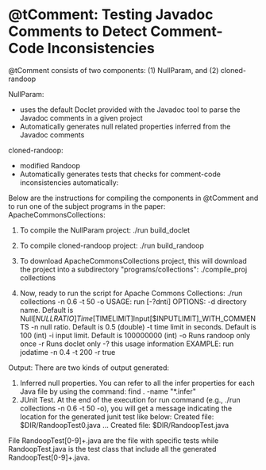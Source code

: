 # @tComment: Testing Javadoc Comments to Detect Comment-Code Inconsistencies
@tComment consists of two components: (1) NullParam, and (2) cloned-randoop

NullParam:
- uses the default Doclet provided with the Javadoc tool to parse the Javadoc comments in a given project
- Automatically generates null related properties inferred from the Javadoc comments

cloned-randoop:
- modified Randoop
- Automatically generates tests that checks for comment-code inconsistencies automatically:


Below are the instructions for compiling the components in @tComment and to run one of the subject programs in the paper: ApacheCommonsCollections:
1. To compile the NullParam project:
./run build_doclet

2. To compile cloned-randoop project:
./run build_randoop 

3. To download ApacheCommonsCollections project, this will download the project into a subdirectory "programs/collections":
./compile_proj collections

4. Now, ready to run the script for Apache Commons Collections:
./run collections -n 0.6 -t 50 -o
USAGE: 
  run [-?dnti]
OPTIONS:
  -d  directory name. Default is Null[$NULLRATIO]Time[$TIMELIMIT]Input[$INPUTLIMIT]_WITH_COMMENTS
  -n  null ratio. Default is 0.5 (double)
  -t  time limit in seconds. Default is 100 (int)
  -i  input limit. Default is 100000000 (int)
  -o  Runs randoop only once
  -r  Runs doclet only
  -?  this usage information
EXAMPLE:
  run jodatime -n 0.4 -t 200 -r true


Output:
There are two kinds of output generated:
1. Inferred null properties. You can refer to all the infer properties for each Java file by using the command: find . -name "*.infer"
2. JUnit Test. At the end of the execution for run command (e.g., ./run collections -n 0.6 -t 50 -o), you will get a message indicating the location for the generated junit test like below:
Created file: $DIR/RandoopTest0.java
...
Created file: $DIR/RandoopTest.java

File RandoopTest[0-9]+.java are the file with specific tests while RandoopTest.java is the test class that include all the generated RandoopTest[0-9]+.java.
